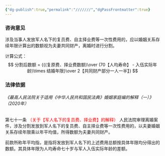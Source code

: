 ```yaml
---
{"dg-publish":true,"permalink":"///////","dgPassFrontmatter":true}
---
```


### 咨询意见

涉及当事人发放军人名下的复员费、自主择业费等一次性费用的，应以婚姻关系存续年限计算出的数额视为夫妻共同财产，离婚时进行分割。

计算公式：
$$
分割后数额 = {{(复原费、择业费数额)\over (70【人均寿命】 - 入伍实际年龄)\times 结婚年限}\over 2【共同财产部分一人一半】}
$$

### 法律依据

###### 《最高人民法院关于适用《中华人民共和国民法典》婚姻家庭编的解释（一）》（2020年）

第七十一条 <font color="#ff0000">（关于【军人名下的复员费、择业费】的解释） </font>人民法院审理离婚案件，涉及分割发放到军人名下的复员费、自主择业费等一次性费用的，以夫妻婚姻关系存续年限乘以年平均值，所得数额为夫妻共同财产。

前款所称年平均指，是指将发放到军人名下的上述费用总额按具体年限均分得出的数额。其具体年限为人均寿命七十岁与军人入伍实际年龄的差额。
